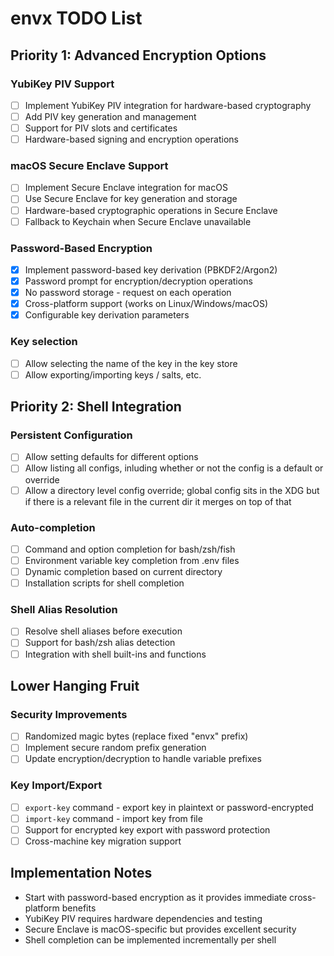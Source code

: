 # envx TODO List

## Priority 1: Advanced Encryption Options

### YubiKey PIV Support
- [ ] Implement YubiKey PIV integration for hardware-based cryptography
- [ ] Add PIV key generation and management
- [ ] Support for PIV slots and certificates
- [ ] Hardware-based signing and encryption operations

### macOS Secure Enclave Support
- [ ] Implement Secure Enclave integration for macOS
- [ ] Use Secure Enclave for key generation and storage
- [ ] Hardware-based cryptographic operations in Secure Enclave
- [ ] Fallback to Keychain when Secure Enclave unavailable

### Password-Based Encryption
- [x] Implement password-based key derivation (PBKDF2/Argon2)
- [x] Password prompt for encryption/decryption operations
- [x] No password storage - request on each operation
- [x] Cross-platform support (works on Linux/Windows/macOS)
- [x] Configurable key derivation parameters

### Key selection
- [ ] Allow selecting the name of the key in the key store
- [ ] Allow exporting/importing keys / salts, etc.

## Priority 2: Shell Integration

### Persistent Configuration
- [ ] Allow setting defaults for different options
- [ ] Allow listing all configs, inluding whether or not the config is a default or override
- [ ] Allow a directory level config override; global config sits in the XDG but if there is
a relevant file in the current dir it merges on top of that

### Auto-completion
- [ ] Command and option completion for bash/zsh/fish
- [ ] Environment variable key completion from .env files
- [ ] Dynamic completion based on current directory
- [ ] Installation scripts for shell completion

### Shell Alias Resolution
- [ ] Resolve shell aliases before execution
- [ ] Support for bash/zsh alias detection
- [ ] Integration with shell built-ins and functions

## Lower Hanging Fruit

### Security Improvements
- [ ] Randomized magic bytes (replace fixed "envx" prefix)
- [ ] Implement secure random prefix generation
- [ ] Update encryption/decryption to handle variable prefixes

### Key Import/Export
- [ ] `export-key` command - export key in plaintext or password-encrypted
- [ ] `import-key` command - import key from file
- [ ] Support for encrypted key export with password protection
- [ ] Cross-machine key migration support

## Implementation Notes

- Start with password-based encryption as it provides immediate cross-platform benefits
- YubiKey PIV requires hardware dependencies and testing
- Secure Enclave is macOS-specific but provides excellent security
- Shell completion can be implemented incrementally per shell
